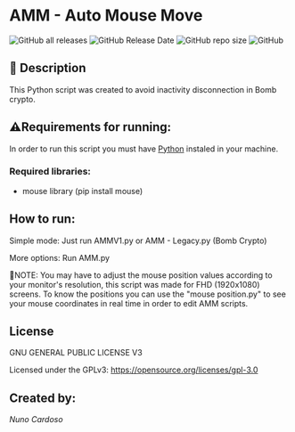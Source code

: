# AMM - Auto Mouse Move

![GitHub all releases](https://img.shields.io/github/downloads/nunocardoso7/AutoMouseMove/total?logo=GitHub)
![GitHub Release Date](https://img.shields.io/github/release-date/nunocardoso7/AutoMouseMove?logo=GitHub)
![GitHub repo size](https://img.shields.io/github/repo-size/nunocardoso7/AutoMouseMove?logo=GitHub)
![GitHub](https://img.shields.io/github/license/nunocardoso7/AutoMouseMove?color=%23000ff)

## 🧾 Description



 This Python script was created to avoid inactivity disconnection in Bomb crypto.
 
 
## ⚠Requirements for running:

In order to run this script you must have [Python](https://www.python.org) instaled in your machine.

### Required libraries:

- mouse library (pip install mouse)

## How to run:


Simple mode: Just run AMMV1.py or AMM - Legacy.py (Bomb Crypto)

More options: Run AMM.py
 
 
🔴NOTE: You may have to adjust the mouse position values according to your monitor's resolution, this script was made for FHD (1920x1080) screens. 
To know the positions you can use the "mouse position.py" to see your mouse coordinates in real time in order to edit AMM scripts.

## License


GNU GENERAL PUBLIC LICENSE V3 

Licensed under the GPLv3: https://opensource.org/licenses/gpl-3.0


## Created by:


_Nuno Cardoso_
